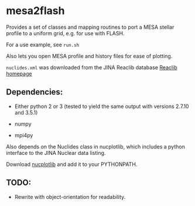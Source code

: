 # mesa2flash

Provides a set of classes and mapping routines to port a MESA stellar profile to a uniform grid, e.g. for use with FLASH.

For a use example, see `run.sh`

Also lets you open MESA profile and history files for ease of plotting.

`nuclides.xml` was downloaded from the JINA Reaclib database
[Reaclib homepage](https://groups.nscl.msu.edu/jina/reaclib/db/index.php)

## Dependencies:

* Either python 2 or 3 (tested to yield the same output with versions 2.7.10 and 3.5.1)

* numpy

* mpi4py

Also depends on the Nuclides class in nucplotlib, which includes a python interface to the JINA Nuclear data listing.

Download [nucplotlib](https://github.com/dwillcox/nucplotlib) and add it to your PYTHONPATH.

## TODO:

* Rewrite with object-orientation for readability.

